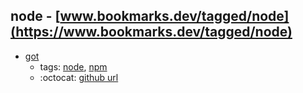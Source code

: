node - [www.bookmarks.dev/tagged/node](https://www.bookmarks.dev/tagged/node)
---
* [got](https://www.npmjs.com/package/got)
    * tags: [node](../tagged/node.md), [npm](../tagged/npm.md)
    * :octocat: [github url](https://github.com/sindresorhus/got)
